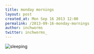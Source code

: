 ```yaml
---
title: monday mornings
layout: post
created_at: Mon Sep 16 2013 12:00
permalink: /2013-09-16-monday-mornings
author: inchworms
twitter: inchworms_
---
```


![sleeping](http://asset-8.soup.io/asset/5162/7612_837e.gif)